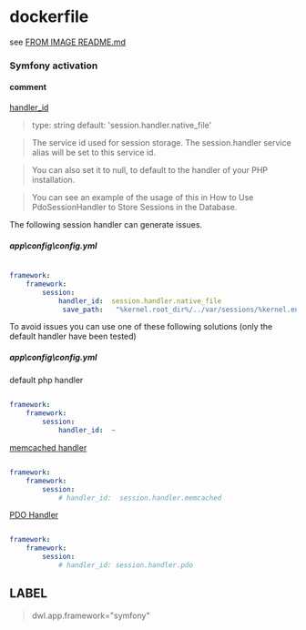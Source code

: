 # dockerfile

see [FROM IMAGE README.md](https://github.com/davask/d-php)

### Symfony activation

#### comment

[handler_id](http://symfony.com/doc/current/reference/configuration/framework.html#handler-id)

> type: string default: 'session.handler.native_file'

> The service id used for session storage. The session.handler service alias will be set to this service id.

> You can also set it to null, to default to the handler of your PHP installation.

> You can see an example of the usage of this in How to Use PdoSessionHandler to Store Sessions in the Database.

The following session handler can generate issues.

##### app\config\config.yml

```yml

framework:
    framework:
        session:
            handler_id:  session.handler.native_file
             save_path:   "%kernel.root_dir%/../var/sessions/%kernel.environment%"

```

To avoid issues you can use one of these following solutions (only the default handler have been tested)

##### app\config\config.yml

default php handler

```yml

framework:
    framework:
        session:
            handler_id:  ~

```

[memcached handler](https://github.com/symfony/symfony/issues/17845#issuecomment-195285004)

```yml

framework:
    framework:
        session:
            # handler_id:  session.handler.memcached

```

[PDO Handler](http://symfony.com/doc/current/doctrine/pdo_session_storage.html)

```yml

framework:
    framework:
        session:
            # handler_id: session.handler.pdo

```


## LABEL

> dwl.app.framework="symfony"
